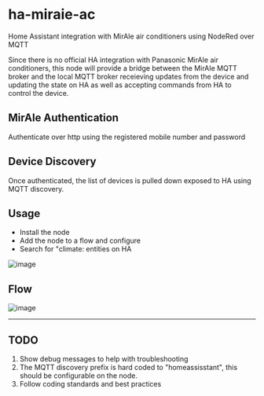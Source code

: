 # ha-miraie-ac
Home Assistant integration with MirAIe air conditioners using NodeRed over MQTT

Since there is no official HA integration with Panasonic MirAIe air conditioners, this node will provide a bridge between the MirAIe MQTT broker and the local 
MQTT broker receieving updates from the device and updating the state on HA as well as accepting commands from HA to control the device.

## MirAIe Authentication
Authenticate over http using the registered mobile number and password

## Device Discovery
Once authenticated, the list of devices is pulled down exposed to HA using MQTT discovery.

## Usage
* Install the node
* Add the node to a flow and configure
* Search for "climate: entities on HA

![image](https://i.imgur.com/SVRQTZC.png)

## Flow

![image](https://i.imgur.com/zcCmCaf.png)

---
## TODO
1. Show debug messages to help with troubleshooting
2. The MQTT discovery prefix is hard coded to "homeassisstant", this should be configurable on the node.
3. Follow coding standards and best practices
